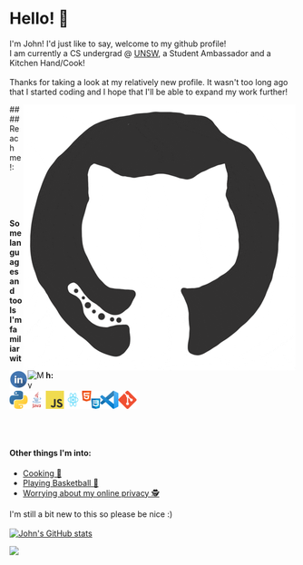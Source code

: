 # Hello! 🙌  
I'm John! I'd just like to say, welcome to my github profile!   
I am currently a CS undergrad @ [UNSW](https://www.unsw.edu.au/engineering/computer-science-and-engineering), a Student Ambassador and a Kitchen Hand/Cook!  
<br/>
Thanks for taking a look at my relatively new profile. It wasn't too long ago that I started coding and I hope that I'll be able to expand my work further! 

<p>
    <a href="https://github.com/jnddao?tab=repositories">
            <img src="/assets/github.gif" align="right"/> 
    </a>
</p>  

<p>
#### Reach me!:  

<p>
    <a href="https://www.linkedin.com/in/john-dao/" target="_blank">
        <img src="/assets/linkedinLogo.png" align="left" height="32px" width="32px" alt="My Linkedin"/> 
    </a>
    &nbsp;
    <a href="http://johndao.dev/" target="_blank">
        <img src="https://avatars.githubusercontent.com/u/51881944?s=460&u=de2399451ba977dac0ac42f3539e945104733bb2&v=4" padding="10px" align="left" height="32px" width="32px" alt="My Website"/>
    </a>
</p>
  
<br />

#### Some languages and tools I'm familiar with:  
<a href="https://www.linkedin.com/in/john-dao/" target="_blank">
    <img src="/assets/python.png" align="left" height="32px" width="32px" alt="python"/> 
</a>
&nbsp;
<a href="https://www.linkedin.com/in/john-dao/" target="_blank">
    <img src="/assets/java.png" align="left" height="32px" width="32px" alt="java"/> 
</a>
&nbsp;
<a href="https://www.linkedin.com/in/john-dao/" target="_blank">
    <img src="/assets/js.png" align="left" height="32px" width="32px" alt="js"/> 
</a>
&nbsp;
<a href="https://www.linkedin.com/in/john-dao/" target="_blank">
    <img src="/assets/react.png" align="left" height="32px" width="32px" alt="react"/> 
</a>
&nbsp;
<a href="https://www.linkedin.com/in/john-dao/" target="_blank">
    <img src="/assets/htmlcss.png" align="left" height="32px" width="32px" alt="htmlcss"/> 
</a>
&nbsp;
</a>
<a href="https://www.linkedin.com/in/john-dao/" target="_blank">
    <img src="/assets/vscode.png" align="left" height="32px" width="32px" alt="vscode"/> 
</a>
&nbsp;
<a href="https://www.linkedin.com/in/john-dao/" target="_blank">
    <img src="/assets/git.png" align="left" height="32px" width="32px" alt="git"/> 
</a>
  
<br /><br /><br />

#### Other things I'm into:  
- [Cooking 🍳](https://www.reddit.com/r/AskReddit/comments/chzskb/firefighters_of_reddit_whats_the_easiest_way_to/)
- [Playing Basketball 🏀](https://en.wikipedia.org/wiki/Brian_Scalabrine)  
- [Worrying about my online privacy 🕵️](https://github.com/bitwarden)

</p>

I'm still a bit new to this so please be nice :)  <br /><br />
[![John's GitHub stats](https://github-readme-stats.vercel.app/api?username=Jnddao&count_private=true&show_icons=true&theme=cobalt&hide=issues,prs,contribs)](https://github.com/jnddao?tab=repositories)

<a>
    <img src="https://hits.seeyoufarm.com/api/count/incr/badge.svg?url=https%3A%2F%2Fgithub.com%2Fjnddao&count_bg=%2379C83D&title_bg=%23555555&icon=&icon_color=%23E7E7E7&title=hits&edge_flat=false"/>
</a>